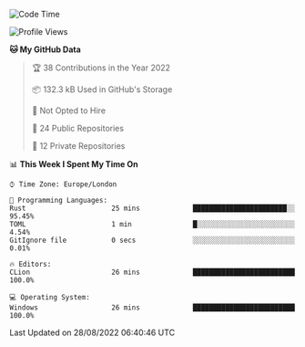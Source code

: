 <!--START_SECTION:waka-->
![Code Time](http://img.shields.io/badge/Code%20Time-223%20hrs%2038%20mins-blue)

![Profile Views](http://img.shields.io/badge/Profile%20Views-0-blue)

**🐱 My GitHub Data** 

> 🏆 38 Contributions in the Year 2022
 > 
> 📦 132.3 kB Used in GitHub's Storage 
 > 
> 🚫 Not Opted to Hire
 > 
> 📜 24 Public Repositories 
 > 
> 🔑 12 Private Repositories  
 > 
📊 **This Week I Spent My Time On** 

```text
⌚︎ Time Zone: Europe/London

💬 Programming Languages: 
Rust                     25 mins             ███████████████████████░░   95.45% 
TOML                     1 min               █░░░░░░░░░░░░░░░░░░░░░░░░   4.54% 
GitIgnore file           0 secs              ░░░░░░░░░░░░░░░░░░░░░░░░░   0.01%

🔥 Editors: 
CLion                    26 mins             █████████████████████████   100.0%

💻 Operating System: 
Windows                  26 mins             █████████████████████████   100.0%

```


 Last Updated on 28/08/2022 06:40:46 UTC
<!--END_SECTION:waka-->